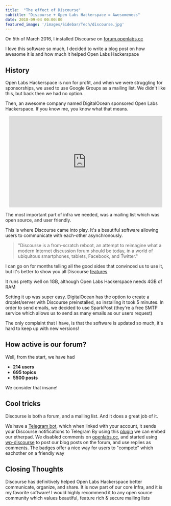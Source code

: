 ```yaml
---
title:  "The effect of Discourse"
subtitle: "Discourse + Open Labs Hackerspace = Awesomeness"
date: 2018-09-04 00:00:00
featured_image: '/images/Sidebar/Tech/discourse.jpg'
---
```


On 5th of March 2016, I installed Discourse on [forum.openlabs.cc](forum.openlabs.cc)

I love this software so much, I decided to write a blog post on how awesome it is and how much it helped Open Labs Hackerspace
## History
Open Labs Hackerspace is non for profit, and when we were struggling for sponsorships, we used to use Google Groups as a mailing list. 
We didn't like this, but back then we had no option.

Then, an awesome company named DigitalOcean sponsored Open Labs Hackerspace.
If you know me, you know what that means. 
<center><iframe src="https://giphy.com/embed/128kpIwiArqvUk" width="480" height="286" frameBorder="0" class="giphy-embed" allowFullScreen></iframe></center>

The most important part of infra we needed, was a mailing list which was open source, and user friendly.

This is where Discourse came into play.
It's a beautiful software allowing users to communicate with each-other asynchronously.

> "Discourse is a from-scratch reboot, an attempt to reimagine what a modern Internet discussion forum should be today, in a world of ubiquitous smartphones, tablets, Facebook, and Twitter."

I can go on for months telling all the good sides that convinced us to use it, but it's better to show you all Discourse [features](https://www.discourse.org/features)

It runs pretty well on 1GB, although Open Labs Hackerspace needs 4GB of RAM

Setting it up was super easy. DigitalOcean has the option to create a droplet/server with Discourse preinstalled, so installing it took 5 minutes.
In order to send emails, we decided to use SparkPost (they're a free SMTP service which allows us to send as many emails as our users request)

The only complaint that I have, is that the software is updated so much, it's hard to keep up with new versions!
## How active is our forum?
Well, from the start, we have had
* **214 users**
* **695 topics**
* **5500 posts**

We consider that insane!

## Cool tricks 
Discourse is both a forum, and a mailing list. And it does a great job of it.

We have a [Telegram bot](https://github.com/davidtaylorhq/discourse-telegram-notifications), which when linked with your account, it sends your Discourse notifications to Telegram
By using this [plugin](https://github.com/fuerst/embed-etherpad-lite) we can embed our etherpad.
We disabled comments on [openlabs.cc](openlabs.cc), and started using [wp-discourse](https://github.com/discourse/wp-discourse) to post our blog posts on the forum, and use replies as comments.
The badges offer a nice way for users to "compete" which eachother on a friendly way
## Closing Thoughts 
Discourse has definitively helped Open Labs Hackerspace better communicate, organize, and share.
It is now part of our core Infra, and it is my favorite software!
I would highly recommend it to any open source community which values beautiful, feature rich & secure mailing lists

